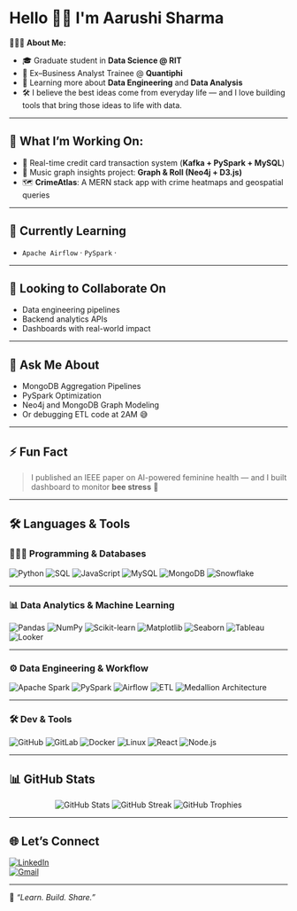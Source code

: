 # Hello 👋🏻 I'm Aarushi Sharma

👩🏻‍💻 **About Me:**

- 🎓 Graduate student in **Data Science @ RIT**
- 💼 Ex–Business Analyst Trainee @ **Quantiphi**
- 🌱 Learning more about **Data Engineering** and **Data Analysis**
- 🛠️ I believe the best ideas come from everyday life — and I love building tools that bring those ideas to life with data.
---

## 🚀 What I’m Working On:

- 🧮 Real-time credit card transaction system (**Kafka + PySpark + MySQL**)
- 🎵 Music graph insights project: **Graph & Roll (Neo4j + D3.js)**
- 🗺️ **CrimeAtlas**: A MERN stack app with crime heatmaps and geospatial queries

---

## 🌱 Currently Learning

- `Apache Airflow` · `PySpark` · 

---

## 🤝 Looking to Collaborate On

- Data engineering pipelines  
- Backend analytics APIs  
- Dashboards with real-world impact

---

## 💬 Ask Me About

- MongoDB Aggregation Pipelines  
- PySpark Optimization  
- Neo4j and MongoDB Graph Modeling  
- Or debugging ETL code at 2AM 😅

---

## ⚡ Fun Fact

> I published an IEEE paper on AI-powered feminine health — and I built dashboard to monitor **bee stress** 🐝

---

## 🛠️ Languages & Tools

### 👩🏻‍💻 Programming & Databases
![Python](https://img.shields.io/badge/Python-3776AB?style=for-the-badge&logo=python&logoColor=white)
![SQL](https://img.shields.io/badge/SQL-4479A1?style=for-the-badge&logo=postgresql&logoColor=white)
![JavaScript](https://img.shields.io/badge/JavaScript-F7DF1E?style=for-the-badge&logo=javascript&logoColor=black)
![MySQL](https://img.shields.io/badge/MySQL-005C84?style=for-the-badge&logo=mysql&logoColor=white)
![MongoDB](https://img.shields.io/badge/MongoDB-4EA94B?style=for-the-badge&logo=mongodb&logoColor=white)
![Snowflake](https://img.shields.io/badge/Snowflake-56B9EB?style=for-the-badge&logo=snowflake&logoColor=white)

---

### 📊 Data Analytics & Machine Learning
![Pandas](https://img.shields.io/badge/Pandas-150458?style=for-the-badge&logo=pandas&logoColor=white)
![NumPy](https://img.shields.io/badge/NumPy-013243?style=for-the-badge&logo=numpy&logoColor=white)
![Scikit-learn](https://img.shields.io/badge/scikit--learn-F7931E?style=for-the-badge&logo=scikit-learn&logoColor=white)
![Matplotlib](https://img.shields.io/badge/Matplotlib-11557c?style=for-the-badge&logo=plotly&logoColor=white)
![Seaborn](https://img.shields.io/badge/Seaborn-005571?style=for-the-badge)
![Tableau](https://img.shields.io/badge/Tableau-E97627?style=for-the-badge&logo=tableau&logoColor=white)
![Looker](https://img.shields.io/badge/Looker-4285F4?style=for-the-badge&logo=looker&logoColor=white)

---

### ⚙️ Data Engineering & Workflow
![Apache Spark](https://img.shields.io/badge/Apache_Spark-E25A1C?style=for-the-badge&logo=apachespark&logoColor=white)
![PySpark](https://img.shields.io/badge/PySpark-240B36?style=for-the-badge&logo=apachespark&logoColor=white)
![Airflow](https://img.shields.io/badge/Apache_Airflow-017CEE?style=for-the-badge&logo=apacheairflow&logoColor=white)
![ETL](https://img.shields.io/badge/ETL-Pipeline-blue?style=for-the-badge)
![Medallion Architecture](https://img.shields.io/badge/Medallion--Architecture-gray?style=for-the-badge)

---

### 🛠️ Dev & Tools
![GitHub](https://img.shields.io/badge/GitHub-181717?style=for-the-badge&logo=github)
![GitLab](https://img.shields.io/badge/GitLab-FC6D26?style=for-the-badge&logo=gitlab&logoColor=white)
![Docker](https://img.shields.io/badge/Docker-2496ED?style=for-the-badge&logo=docker&logoColor=white)
![Linux](https://img.shields.io/badge/Linux-FCC624?style=for-the-badge&logo=linux&logoColor=black)
![React](https://img.shields.io/badge/React-20232A?style=for-the-badge&logo=react&logoColor=61DAFB)
![Node.js](https://img.shields.io/badge/Node.js-339933?style=for-the-badge&logo=nodedotjs&logoColor=white)


---

## 📊 GitHub Stats

<p align="center">
  <img src="https://github-readme-stats.vercel.app/api?username=aaru15sharma&show_icons=true&theme=radical" alt="GitHub Stats"/>
  <img src="https://github-readme-streak-stats.herokuapp.com/?user=aaru15sharma&theme=radical" alt="GitHub Streak"/>
  <img src="https://github-profile-trophy.vercel.app/?username=aaru15sharma&theme=radical&no-frame=true&margin-w=10" alt="GitHub Trophies"/>
</p>

---

## 🌐 Let’s Connect

[![LinkedIn](https://img.shields.io/badge/LinkedIn-Connect-blue?style=for-the-badge&logo=linkedin&logoColor=white)](https://www.linkedin.com/in/aarushi-sharma1501/)  
[![Gmail](https://img.shields.io/badge/Email-aarushisharma1501@gmail.com-D14836?style=for-the-badge&logo=gmail&logoColor=white)](mailto:aarushisharma1501@gmail.com)

---

🧠 *“Learn. Build. Share.”*

